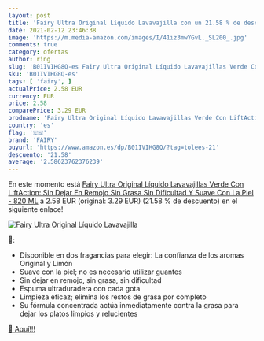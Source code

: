 ```yaml
---
layout: post
title: 'Fairy Ultra Original Líquido Lavavajilla con un 21.58 % de descuento'
date: 2021-02-12 23:46:38
image: 'https://m.media-amazon.com/images/I/41iz3mwYGvL._SL200_.jpg'
comments: true
category: ofertas
author: ring
slug: 'B01IVIHG8Q-es Fairy Ultra Original Líquido Lavavajillas Verde Con...'
sku: 'B01IVIHG8Q-es'
tags: [ 'fairy', ]
actualPrice: 2.58 EUR
currency: EUR
price: 2.58
comparePrice: 3.29 EUR
prodname: 'Fairy Ultra Original Líquido Lavavajillas Verde Con LiftAction: Sin Dejar En Remojo  Sin Grasa  Sin Dificultad Y Suave Con La Piel - 820 ML'
country: 'es'
flag: '🇪🇸'
brand: 'FAIRY'
buyurl: 'https://www.amazon.es/dp/B01IVIHG8Q/?tag=tolees-21'
descuento: '21.58'
average: '2.58623762376239'
---
```


En este momento está [Fairy Ultra Original Líquido Lavavajillas Verde Con LiftAction: Sin Dejar En Remojo  Sin Grasa  Sin Dificultad Y Suave Con La Piel - 820 ML](https://www.amazon.es/dp/B01IVIHG8Q/?tag=tolees-21) a 2.58 EUR (original: 3.29 EUR) (21.58 %  de descuento) en el siguiente enlace!

[![Fairy Ultra Original Líquido Lavavajilla](https://m.media-amazon.com/images/I/41iz3mwYGvL._SL200_.jpg)](https://www.amazon.es/dp/B01IVIHG8Q/?tag=tolees-21)

🔎:

- Disponible en dos fragancias para elegir: La confianza de los aromas Original y Limón
- Suave con la piel; no es necesario utilizar guantes
- Sin dejar en remojo, sin grasa, sin dificultad
- Espuma ultraduradera con cada gota
- Limpieza eficaz; elimina los restos de grasa por completo
- Su fórmula concentrada actúa inmediatamente contra la grasa para dejar los platos limpios y relucientes

[🛒 Aquí!!!](https://www.amazon.es/dp/B01IVIHG8Q/?tag=tolees-21)
